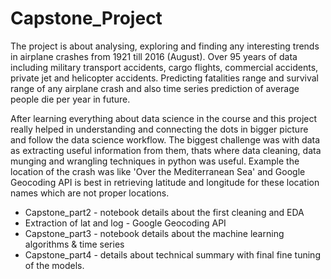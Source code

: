 # Capstone_Project

The project is about analysing, exploring and finding any interesting trends in airplane crashes from 1921 till 2016 (August). Over 95 years of data including military transport accidents, cargo flights, commercial accidents, private jet and helicopter accidents.  Predicting fatalities range and survival range of any airplane crash and also time series prediction of average people die per year in future.

After learning everything about data science in the course and this project really helped in understanding and connecting the dots in bigger picture and follow the data science workflow. The biggest challenge was with data as extracting useful information from them, thats where data cleaning, data munging and wrangling techniques in python was useful. Example the location of the crash was like 'Over the Mediterranean Sea'  and Google Geocoding API is best in retrieving latitude and longitude for these location names which are not proper locations. 

- Capstone_part2 - notebook details about the first cleaning and EDA
- Extraction of lat and log - Google Geocoding API
- Capstone_part3 - notebook details about the machine learning algorithms & time series
- Capstone_part4 - details about technical summary with final fine tuning of the models.
